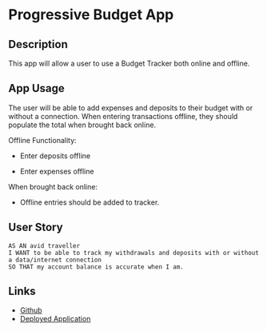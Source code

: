 # Progressive Budget App

## Description

This app will allow a user to use a Budget Tracker both online and offline.

## App Usage

The user will be able to add expenses and deposits to their budget with or without a connection. When entering transactions offline, they should populate the total when brought back online.

Offline Functionality:

  * Enter deposits offline

  * Enter expenses offline

When brought back online:

  * Offline entries should be added to tracker.

## User Story
~~~
AS AN avid traveller
I WANT to be able to track my withdrawals and deposits with or without a data/internet connection
SO THAT my account balance is accurate when I am. 
~~~

## Links

* [Github](https://github.com/melissarmand/budgettracker)
* [Deployed Application](https://offlinebudgetracker2.herokuapp.com/)



